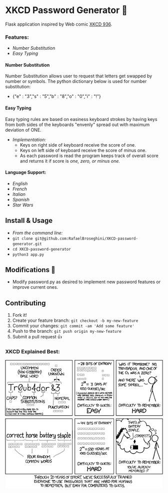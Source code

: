# XKCD Password Generator :closed_lock_with_key:

Flask application inspired by Web comic [XKCD 936](https://xkcd.com/936/ "xkcd's pass gen").

### Features:
 * *Number Substitution*
 * *Easy Typing*

#### Number Substitution

Number Substitution allows user to request that letters get swapped by number or
symbols. The python dictionary below is used for number substitution:
  * {"e" : "3","s" : "5","b" : "8","o" : "0","i" : "!"}

#### Easy Typing
Easy typing rules are based on easiness keyboard strokes by having keys from both sides of
the keyboards "envenly" spread out with maximum deviation of ONE.
  * *Implementation:*
    * Keys on right side of keyboard receive the score of one.
    * Keys on left side of keyboard receive the score of minus one.
    * As each password is read the program keeps track of overall score
      and returns it if score is *one, zero, or minus one.*

#### Language Support:
  * *English*
  * *French*
  * *Italian*
  * *Spanish*
  * *Star Wars*

## Install & Usage
* *From the command line:*
* `git clone git@github.com:RafaelBroseghini/XKCD-password-generator.git`
* `cd XKCD-password-generator`
* `python3 app.py`

## Modifications :hammer:
  * Modify password.py as desired to implement new password features or improve current ones.

## Contributing

1. Fork it!
2. Create your feature branch: `git checkout -b my-new-feature`
3. Commit your changes: `git commit -am 'Add some feature'`
4. Push to the branch: `git push origin my-new-feature`
5. Submit a pull request :+1:

### XKCD Explained Best:
![alt text](static/img/password.png)
